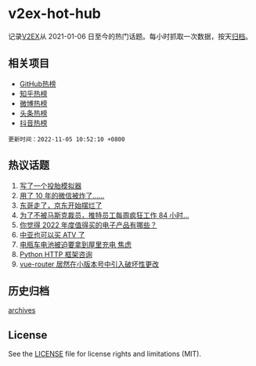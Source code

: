 # v2ex-hot-hub

 记录[V2EX](https://www.v2ex.com/)从 2021-01-06 日至今的热门话题。每小时抓取一次数据，按天[归档](archives)。
 
 ## 相关项目

- [GitHub热榜](https://github.com/snaildev/github-hot-hub)
- [知乎热榜](https://github.com/snaildev/zhihu-hot-hub)
- [微博热榜](https://github.com/snaildev/weibo-hot-hub)
- [头条热榜](https://github.com/snaildev/toutiao-hot-hub)
- [抖音热榜](https://github.com/snaildev/douyin-hot-hub)


 `更新时间：2022-11-05 10:52:10 +0800`

## 热议话题

1. [写了一个投胎模拟器](https://www.v2ex.com/t/892662)
1. [用了 10 年的微信被炸了……](https://www.v2ex.com/t/892626)
1. [东哥走了，京东开始摆烂了](https://www.v2ex.com/t/892587)
1. [为了不被马斯克裁员，推特员工每周疯狂工作 84 小时...](https://www.v2ex.com/t/892604)
1. [你觉得 2022 年度值得买的电子产品有哪些？](https://www.v2ex.com/t/892670)
1. [中亚也可以买 ATV 了](https://www.v2ex.com/t/892707)
1. [电瓶车电池被迫要拿到屋里充电 焦虑](https://www.v2ex.com/t/892685)
1. [Python HTTP 框架咨询](https://www.v2ex.com/t/892601)
1. [vue-router 居然在小版本号中引入破坏性更改](https://www.v2ex.com/t/892613)

## 历史归档

[archives](archives)

## License

See the [LICENSE](LICENSE) file for license rights and limitations (MIT).
